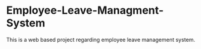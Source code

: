 # Employee-Leave-Managment-System
This is a web based project regarding employee leave management system.
